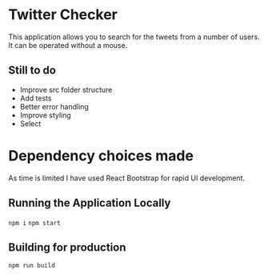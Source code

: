 # Twitter Checker

This application allows you to search for the tweets from a number of users. It can be operated without a mouse.

## Still to do

- Improve src folder structure
- Add tests
- Better error handling
- Improve styling
- Select

# Dependency choices made

As time is limited I have used React Bootstrap for rapid UI development.

## Running the Application Locally

`npm i`
`npm start`

## Building for production

`npm run build`
